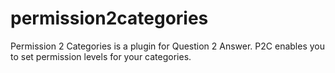 permission2categories
=====================

Permission 2 Categories is a plugin for Question 2 Answer. P2C enables you to set permission levels for your categories.

